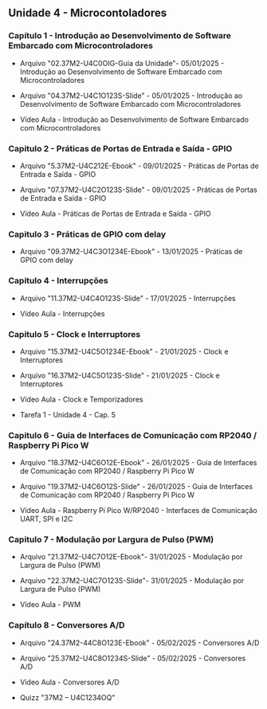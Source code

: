 ## Unidade 4 - Microcontoladores

### Capítulo 1 - Introdução ao Desenvolvimento de Software Embarcado com Microcontroladores

* Arquivo "02.37M2-U4C0OIG-Guia da Unidade"- 05/01/2025 - Introdução ao Desenvolvimento de Software Embarcado com Microcontroladores

* Arquivo "04.37M2-U4C1O123S-Slide" - 05/01/2025  - Introdução ao Desenvolvimento de Software Embarcado com Microcontroladores

* Vídeo Aula - Introdução ao Desenvolvimento de Software Embarcado com Microcontroladores

### Capitulo 2 - Práticas de Portas de Entrada e Saída - GPIO

* Arquivo "5.37M2-U4C212E-Ebook" - 09/01/2025 - Práticas de Portas de Entrada e Saída - GPIO

* Arquivo "07.37M2-U4C2O123S-Slide" - 09/01/2025 - Práticas de Portas de Entrada e Saída - GPIO

* Vídeo Aula - Práticas de Portas de Entrada e Saída - GPIO

### Capitulo 3 - Práticas de GPIO com delay

* Arquivo "09.37M2-U4C3O1234E-Ebook" - 13/01/2025 - Práticas de GPIO com delay

### Capitulo 4 - Interrupções

* Arquivo "11.37M2-U4C4O123S-Slide" -  17/01/2025  - Interrupções

* Vídeo Aula - Interrupções

### Capitulo 5 - Clock e Interruptores

* Arquivo "15.37M2-U4C5O1234E-Ebook" - 21/01/2025 - Clock e Interruptores

* Arquivo "16.37M2-U4C5O123S-Slide" - 21/01/2025 - Clock e Interruptores

* Vídeo Aula - Clock e Temporizadores

* Tarefa 1 - Unidade 4 - Cap. 5

### Capitulo 6 - Guia de Interfaces de Comunicação com RP2040 / Raspberry Pi Pico W

* Arquivo "18.37M2-U4C6O12E-Ebook" - 26/01/2025 - Guia de Interfaces de Comunicação com RP2040 / Raspberry Pi Pico W

* Arquivo "19.37M2-U4C6O12S-Slide" - 26/01/2025 - Guia de Interfaces de Comunicação com RP2040 / Raspberry Pi Pico W

* Vídeo Aula - Raspberry Pi Pico W/RP2040 - Interfaces de Comunicação UART, SPI e I2C

### Capitulo 7 - Modulação por Largura de Pulso (PWM)

* Arquivo "21.37M2-U4C7O12E-Ebook"- 31/01/2025 - Modulação por Largura de Pulso (PWM)

* Arquivo "22.37M2-U4C7O123S-Slide"- 31/01/2025 - Modulação por Largura de Pulso (PWM)

* Vídeo Aula - PWM

### Capítulo 8 - Conversores A/D

* Arquivo "24.37M2-44C8O123E-Ebook" - 05/02/2025 - Conversores A/D

* Arquivo "25.37M2-U4C8O1234S-Slide" - 05/02/2025 - Conversores A/D

* Vídeo Aula - Conversores A/D

* Quizz "37M2 – U4C1234OQ"
